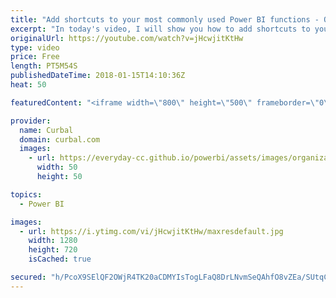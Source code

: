 ```yaml
---
title: "Add shortcuts to your most commonly used Power BI functions - Quick Access Toolbar"
excerpt: "In today's video, I will show you how to add shortcuts to your most commonly used Power BI functions.  To add shortcuts to the buttons or functions that you use the most, you will use the Quick Access toolbar.  Enjoy!   Looking for a download file? Go to our Download Center: https://curbal.com/donwload-center"
originalUrl: https://youtube.com/watch?v=jHcwjitKtHw
type: video
price: Free
length: PT5M54S
publishedDateTime: 2018-01-15T14:10:36Z
heat: 50

featuredContent: "<iframe width=\"800\" height=\"500\" frameborder=\"0\" src=\"https://www.youtube.com/embed/jHcwjitKtHw\" allow=\"accelerometer; autoplay; encrypted-media; gyroscope; picture-in-picture\" allowfullscreen></iframe>"

provider:
  name: Curbal
  domain: curbal.com
  images:
    - url: https://everyday-cc.github.io/powerbi/assets/images/organizations/curbal.com-50x50.jpg
      width: 50
      height: 50

topics:
  - Power BI

images:
  - url: https://i.ytimg.com/vi/jHcwjitKtHw/maxresdefault.jpg
    width: 1280
    height: 720
    isCached: true

secured: "h/PcoX9SElQF2OWjR4TK20aCDMYIsTogLFaQ8DrLNvmSeQAhfO8vZEa/SUtqCaXjaJTR84l0b0ghxqo75goFpKHSWa+/bfxu8i2TrlZEADZaTwgzBAz3qBm/Y/RgAa5T5r1djyQ8ITGMz0nXLBNk/ddO9S/RbL7kzD1GoDLD1iymA+q1xZ0WfCvX39iyUQMt/j76QI4jo6k/R85XjXhz3UnoT4aMG07FHKwHfHvxqF2QRLoj2++JIQwYV1Ejf2dLNqZRwRF9IqfTKpLUUVOV8iwbGHoK2zZgaTuf4rjeLm+JAmrGq9H3OHm91/Gxy2n9n2SgrxaDQLG11I7igb478S3MCHYM+2jde+5+7g/t997tMJW/24ILuzrd7PtHrrkdWPmr3+JmWAarxufjflMaziEgK9yGyiBih70Ky/f7NBM=;Ezfj5H9jN0sr9nMUbQE0ug=="
---
```


